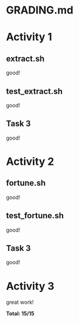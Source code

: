 GRADING.md
==========

Activity 1
==========

extract.sh
----------
good!


test_extract.sh
---------------
good!


Task 3
------
good!


Activity 2
==========

fortune.sh
----------
good!


test_fortune.sh
---------------
good!


Task 3
------
good!


Activity 3
==========

great work!




**Total: 15/15**